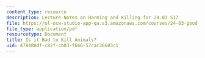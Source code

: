 ```yaml
---
content_type: resource
description: Lecture Notes on Harming and Killing for 24.03 S17
file: https://ol-ocw-studio-app-qa.s3.amazonaws.com/courses/24-03-good-food-ethics-and-politics-of-food-spring-2017/478488dfc82fcb03f66657cac36603c1_MIT24_03S17_lec17.pdf
file_type: application/pdf
resourcetype: Document
title: Is it Bad to Kill Animals?
uid: 478488df-c82f-cb03-f666-57cac36603c1
---
```

